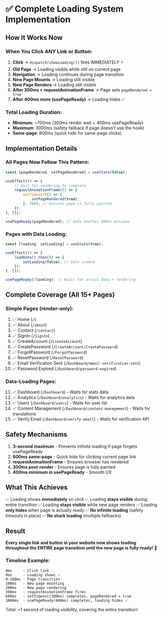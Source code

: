 # ✅ Complete Loading System Implementation

## How It Works Now

### When You Click ANY Link or Button:

1. **Click** → `dispatch(showLoading())` fires IMMEDIATELY ⚡
2. **Old Page** → Loading visible while still on current page
3. **Navigation** → Loading continues during page transition  
4. **New Page Mounts** → Loading still visible
5. **New Page Renders** → Loading still visible
6. **After 300ms + requestAnimationFrame** → Page sets `pageRendered = true`
7. **After 400ms more (usePageReady)** → Loading hides ✅

### Total Loading Duration:
- **Minimum**: ~700ms (300ms render wait + 400ms usePageReady)
- **Maximum**: 3000ms (safety fallback if page doesn't use the hook)
- **Same-page**: 600ms (quick hide for same-page clicks)

## Implementation Details

### All Pages Now Follow This Pattern:

```javascript
const [pageRendered, setPageRendered] = useState(false);

useEffect(() => {
    // Wait for rendering to complete
    requestAnimationFrame(() => {
        setTimeout(() => {
            setPageRendered(true);
        }, 300); // Ensures page is fully painted
    });
}, []);

usePageReady(pageRendered); // Adds another 400ms minimum
```

### Pages with Data Loading:

```javascript
const [loading, setLoading] = useState(true);

useEffect(() => {
    loadData().then(() => {
        setLoading(false); // Data loaded
    });
}, []);

usePageReady(!loading); // Waits for actual data + rendering
```

## Complete Coverage (All 15+ Pages)

### Simple Pages (render-only):
1. ✅ Home (`/`)
2. ✅ About (`/about`)
3. ✅ Contact (`/contact`)
4. ✅ SignIn (`/SignIn`)
5. ✅ CreateAccount (`/CreateAccount`)
6. ✅ CreatePassword (`/CreateAccount/CreatePassword`)
7. ✅ ForgotPassword (`/ForgotPassword`)
8. ✅ ResetPassword (`/ResetPassword`)
9. ✅ Email Verification Sent (`/Dashboard/email-verification-sent`)
10. ✅ Password Expired (`/Dashboard/password-expired`)

### Data-Loading Pages:
11. ✅ Dashboard (`/Dashboard`) - Waits for stats data
12. ✅ Analytics (`/Dashboard/analytics`) - Waits for analytics data
13. ✅ Users (`/Dashboard/users`) - Waits for user list
14. ✅ Content Management (`/Dashboard/content-management`) - Waits for translations
15. ✅ Verify Email (`/Dashboard/verify-email`) - Waits for verification API

## Safety Mechanisms

1. **3-second maximum** - Prevents infinite loading if page forgets usePageReady
2. **600ms same-page** - Quick hide for clicking current page link
3. **requestAnimationFrame** - Ensures browser has rendered
4. **300ms post-render** - Ensures page is fully painted
5. **400ms minimum in usePageReady** - Smooth UX

## What This Achieves

✅ Loading shows **immediately** on click
✅ Loading **stays visible** during entire transition
✅ Loading **stays visible** while new page renders
✅ Loading **only hides** when page is actually ready
✅ **No infinite loading** (safety timeouts in place)
✅ **No stuck loading** (multiple fallbacks)

## Result

**Every single link and button in your website now shows loading throughout the ENTIRE page transition until the new page is fully ready!** 🚀

### Timeline Example:
```
0ms     - Click link
0ms     - Loading shows ⚡
0-100ms - Page transition
100ms   - New page mounting
200ms   - New page rendering
300ms   - requestAnimationFrame fires
600ms   - setTimeout(300ms) completes, pageRendered = true
1000ms  - usePageReady(400ms) completes, loading hides ✅
```

Total: ~1 second of loading visibility, covering the entire transition!

